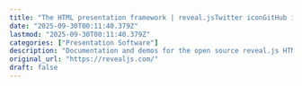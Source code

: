 ```yaml
---
title: "The HTML presentation framework | reveal.jsTwitter iconGitHub iconGitHub iconarrow-rightarrow-righta"
date: "2025-09-30T00:11:40.379Z"
lastmod: "2025-09-30T00:11:40.379Z"
categories: ["Presentation Software"]
description: "Documentation and demos for the open source reveal.js HTML presentation framework."
original_url: "https://revealjs.com/"
draft: false
---
```

